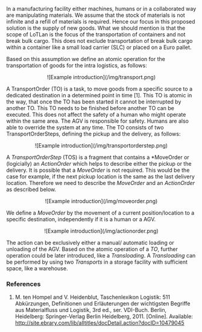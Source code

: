 In a manufacturing facility either machines, humans or in a collaborated way are manipulating materials. We assume that the stock of materials is not infinite and a refill of materials is required. Hence our focus in this proposed solution is the supply of new goods. What we should mention is that the scope of LoTLan is the  focus of the transportation of containers and not break bulk cargo. This does not exclude transportation of break bulk cargo within a container like a small load carrier (SLC) or placed on a Euro pallet.

Based on this assumption we define an atomic operation for the transportation of goods for the intra logistics, as follows:

<center>
![Example introduction](/img/transport.png)
</center>

<!-- $$ TransportOrder :=  2 \times TransportOrderStep $$ -->

A TransportOrder (TO) is a task, to move goods from a specific source to a dedicated destination in a determined point in time [1]. This TO is atomic in the way, that once the TO has been started it cannot be interrupted by another TO. This TO needs to be finished before another TO can be executed. 
This does not affect the safety of a human who might operate within the same area. The AGV is responsible for safety. Humans are also able to override the system at any time. The TO consists of two TransportOrderSteps, defining the pickup and the delivery, as follows:

<center>
![Example introduction](/img/transportorderstep.png)
</center>
<!-- $$ TransportOrderStep :=  MoveOrder \lor ActionOrder $$ -->

A *TransportOrderStep* (TOS) is a fragment that contains a *MoveOrder or (logicially) an *ActionOrder* which helps to describe either the pickup or the delivery.  It is possible that a *MoveOrder* is not required. This would be the case for example, if the next pickup location is the same as the last delivery location. Therefore we need to describe the *MoveOrder* and an *ActionOrder* as described below.
<center>
![Example introduction](/img/moveorder.png)
</center>
<!-- $$ MoveOrder :=  GoTo Position	$$ -->

We define a *MoveOrder* by the movement of a current position/location to a specific destination, independently if it is a human or a AGV. 

<center>
![Example introduction](/img/actionorder.png)
</center>

<!-- $$	ActionOrder :=  Load \veebar Unload	$$ -->

The action can be exclusively either a manual/ automatic loading or unloading of the AGV. 
Based on the atomic operation of a *TO*, further operation could be later introduced, like a *Transloading*. A *Transloading* can be performed by using two *Transports* in a storage facility with sufficient space, like a warehouse.

### References
1. M. ten Hompel and V. Heidenblut, Taschenlexikon Logistik: 511
Abk&uuml;rzungen, Definitionen und Erl&auml;uterungen der wichtigsten Begriffe 
aus Materialfluss und Logistik, 3rd ed., ser. VDI-Buch. Berlin, Heidelberg: Springer-Verlag Berlin Heidelberg, 2011. [Online]. Available: 
http://site.ebrary.com/lib/alltitles/docDetail.action?docID=10479045